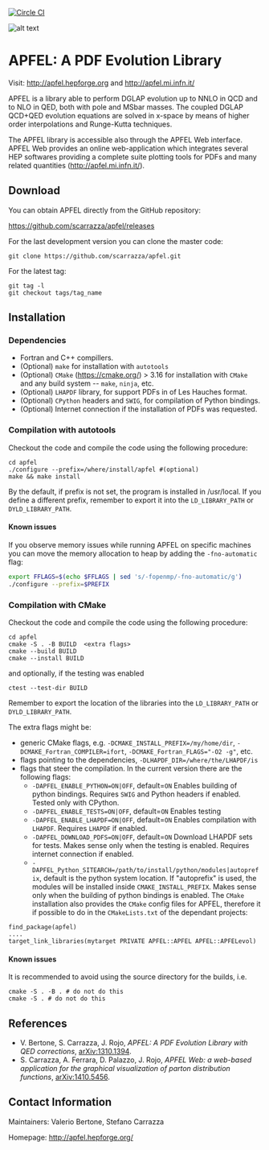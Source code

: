 [![Circle CI](https://circleci.com/gh/scarrazza/apfel/tree/master.svg?style=svg)](https://circleci.com/gh/scarrazza/apfel/tree/master)

![alt text](https://github.com/scarrazza/apfel/raw/master/resources/logoapfel.png "Logo APFEL")

# APFEL: A PDF Evolution Library

Visit: http://apfel.hepforge.org and http://apfel.mi.infn.it/
 
APFEL is a library able to perform DGLAP evolution up to NNLO in QCD
and to NLO in QED, both with pole and MSbar masses. The coupled DGLAP
QCD+QED evolution equations are solved in x-space by means of higher
order interpolations and Runge-Kutta techniques.

The APFEL library is accessible also through the APFEL Web
interface. APFEL Web provides an online web-application which
integrates several HEP softwares providing a complete suite plotting
tools for PDFs and many related quantities (http://apfel.mi.infn.it/).

## Download

You can obtain APFEL directly from the GitHub repository:

https://github.com/scarrazza/apfel/releases

For the last development version you can clone the master code:

```Shell
git clone https://github.com/scarrazza/apfel.git
```

For the latest tag:

```Shell
git tag -l
git checkout tags/tag_name
```

## Installation 
### Dependencies
 - Fortran and C++ compillers.
 - (Optional) `make` for installation with `autotools`
 - (Optional) `CMake` (https://cmake.org/) > 3.16 for installation with `CMake` and any build system -- `make`, `ninja`, etc.
 - (Optional) `LHAPDF` library, for support PDFs in of Les Hauches format.
 - (Optional) `CPython` headers and `SWIG`, for compilation of Python bindings.
 - (Optional) Internet connection if the installation of PDFs was requested.
 
### Compilation with autotools
Checkout the code and compile the code using the
following procedure:

```Shell
cd apfel
./configure --prefix=/where/install/apfel #(optional)
make && make install
```

By the default, if prefix is not set, the program is installed in
/usr/local. If you define a different prefix, remember to export
it into the `LD_LIBRARY_PATH` or `DYLD_LIBRARY_PATH`.

#### Known issues

If you observe memory issues while running APFEL on specific machines you can move the memory allocation to heap by adding the `-fno-automatic` flag:
```bash
export FFLAGS=$(echo $FFLAGS | sed 's/-fopenmp/-fno-automatic/g')
./configure --prefix=$PREFIX 
```

### Compilation with CMake
Checkout the code and compile the code using the
following procedure:

```Shell
cd apfel
cmake -S . -B BUILD  <extra flags>
cmake --build BUILD
cmake --install BUILD
```
and optionally, if the testing was enabled

```Shell
ctest --test-dir BUILD
```

Remember to export the location of the libraries into the `LD_LIBRARY_PATH` or `DYLD_LIBRARY_PATH`.

The extra flags might be:
- generic CMake flags, e.g. `-DCMAKE_INSTALL_PREFIX=/my/home/dir`, `-DCMAKE_Fortran_COMPILER=ifort`, `-DCMAKE_Fortran_FLAGS="-O2 -g"`, etc.
- flags pointing to the dependencies, `-DLHAPDF_DIR=/where/the/LHAPDF/is`
- flags that steer the compilation. In the current version there are the following flags: 
   - `-DAPFEL_ENABLE_PYTHON=ON|OFF`, default=`ON`    Enables building of python bindings. Requires `SWIG` and Python headers if enabled. Tested only with CPython.
   - `-DAPFEL_ENABLE_TESTS=ON|OFF`, default=`ON`     Enables testing
   - `-DAPFEL_ENABLE_LHAPDF=ON|OFF`, default=`ON`    Enables compilation with `LHAPDF`. Requires `LHAPDF` if enabled.
   - `-DAPFEL_DOWNLOAD_PDFS=ON|OFF`, default=`ON`    Download LHAPDF sets for tests. Makes sense only when the testing is enabled. Requires internet connection if enabled.
   - `-DAPFEL_Python_SITEARCH=/path/to/install/python/modules|autoprefix`, default is the python system location. If "autoprefix" is used, the modules will be installed inside 
    `CMAKE_INSTALL_PREFIX`. Makes sense only when the building of python bindings is enabled.
The `CMake` installation also provides the `CMake` config files for APFEL, therefore it if possible to
do in the `CMakeLists.txt` of the dependant projects:

```Shell
find_package(apfel)
....
target_link_libraries(mytarget PRIVATE APFEL::APFEL APFEL::APFELevol)

```

#### Known issues
It is recommended to avoid using the source directory for the builds, i.e.
```Shell
cmake -S . -B . # do not do this
cmake -S . # do not do this
```

## References

- V. Bertone, S. Carrazza, J. Rojo, *APFEL: A PDF Evolution Library with QED corrections*, [arXiv:1310.1394](http://arxiv.org/abs/arXiv:1310.1394).
- S. Carrazza, A. Ferrara, D. Palazzo, J. Rojo, *APFEL Web: a web-based application for the graphical visualization of parton distribution functions*, [arXiv:1410.5456](http://arxiv.org/abs/1410.5456).

## Contact Information

Maintainers: Valerio Bertone, Stefano Carrazza

Homepage: http://apfel.hepforge.org/
